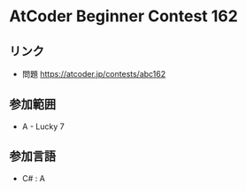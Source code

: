 # AtCoder Beginner Contest 162
## リンク
- 問題 https://atcoder.jp/contests/abc162
## 参加範囲
- A - Lucky 7
## 参加言語
- C# : A